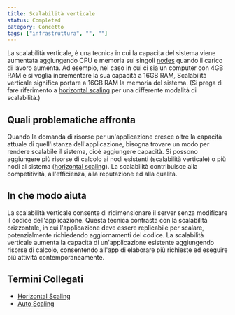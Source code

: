 ```yaml
---
title: Scalabilità verticale
status: Completed
category: Concetto
tags: ["infrastruttura", "", ""]
---
```




La scalabilità verticale, è una tecnica in cui la capacita del sistema 
viene aumentata aggiungendo CPU e memoria sui singoli [nodes](/it/nodes/) quando il carico di lavoro aumenta. 
Ad esempio, nel caso in cui ci sia un computer con 4GB RAM e si voglia incrementare la sua capacità a 16GB RAM, 
Scalabilità verticale significa portare a 16GB RAM la memoria del sistema. 
(Si prega di fare riferimento a [horizontal scaling](/it/horizontal-scaling/) per una differente modalità di scalabilità.)

## Quali problematiche affronta

Quando la domanda di risorse per un'applicazione cresce oltre la capacità attuale di quell'istanza dell'applicazione, 
bisogna trovare un modo per rendere scalabile il sistema, cioè aggiungere capacità. 
Si possono aggiungere più risorse di calcolo ai nodi esistenti (scalabilità verticale) 
o più nodi al sistema ([horizontal scaling](/it/horizontal-scaling/)). 
La scalabilità contribuisce alla competitività, all'efficienza, alla reputazione ed alla qualità.


## In che modo aiuta

La scalabilità verticale consente di ridimensionare il server senza modificare il codice dell'applicazione. 
Questa tecnica contrasta con la scalabilità orizzontale, in cui l'applicazione deve essere replicabile per scalare, potenzialmente richiedendo aggiornamenti del codice. 
La scalabilità verticale aumenta la capacità di un'applicazione esistente aggiungendo risorse di calcolo, 
consentendo all'app di elaborare più richieste ed eseguire più attività contemporaneamente.


## Termini Collegati

* [Horizontal Scaling](/it/horizontal-scaling/)
* [Auto Scaling](/it/auto-scaling/)
